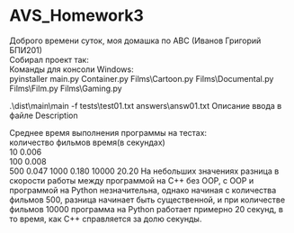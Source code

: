 # AVS_Homework3
Доброго времени суток, моя домашка по АВС (Иванов Григорий БПИ201)                                                    
Cобирал проект так:                                               
Команды для консоли Windows:                                                
pyinstaller main.py Container.py Films\Cartoon.py Films\Documental.py Films\Film.py Films\Gaming.py  

.\dist\main\main -f tests\test01.txt answers\answ01.txt
Описание ввода в файле Description

Среднее время выполнения программы на тестах:                                                           
количество фильмов      время(в секундах)                                        
10                            0.006                
100                           0.008                        
500                           0.047 
1000                          0.180
10000                         20.20
На небольших значениях разница в скорости работы между программой на С++ без OOP, с OOP и  программой на Python незначительна, однако начиная с количества фильмов 500, разница начинает быть существенной, и при количестве фильмов 10000 программа на Python работает примерно 20 секунд, в то время, как C++ справляется за долю секунды.
